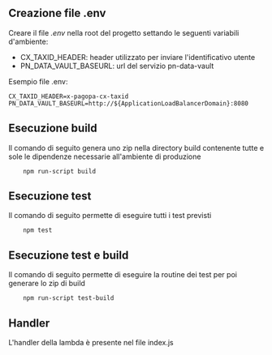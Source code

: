 ## Creazione file .env
Creare il file _.env_ nella root del progetto settando le seguenti variabili d'ambiente:
- CX_TAXID_HEADER: header utilizzato per inviare l'identificativo utente
- PN_DATA_VAULT_BASEURL: url del servizio pn-data-vault

Esempio file .env:
```
CX_TAXID_HEADER=x-pagopa-cx-taxid
PN_DATA_VAULT_BASEURL=http://${ApplicationLoadBalancerDomain}:8080
```

## Esecuzione build

Il comando di seguito genera uno zip nella directory build contenente tutte e sole le dipendenze necessarie all'ambiente di produzione

```
    npm run-script build
```
## Esecuzione test
Il comando di seguito permette di eseguire tutti i test previsti

```
    npm test
```

## Esecuzione test e build
Il comando di seguito permette di eseguire la routine dei test per poi generare lo zip di build

```
    npm run-script test-build
```

## Handler
L'handler della lambda è presente nel file index.js


